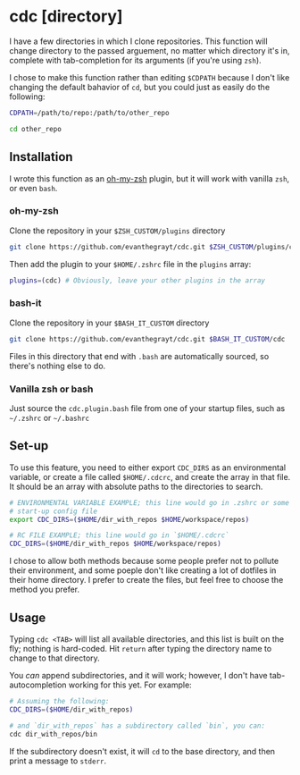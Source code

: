# cdc [directory]
I have a few directories in which I clone repositories. This function will
change directory to the passed arguement, no matter which directory it's in,
complete with tab-completion for its arguments (if you're using `zsh`).

I chose to make this function rather than editing `$CDPATH` because I don't like
changing the default bahavior of `cd`, but you could just as easily do the
following:

```sh
CDPATH=/path/to/repo:/path/to/other_repo

cd other_repo
```

## Installation
I wrote this function as an
[oh-my-zsh](https://github.com/robbyrussell/oh-my-zsh) plugin, but it will work
with vanilla `zsh`, or even `bash`.

### oh-my-zsh
Clone the repository in your `$ZSH_CUSTOM/plugins` directory
```sh
git clone https://github.com/evanthegrayt/cdc.git $ZSH_CUSTOM/plugins/cdc
```
Then add the plugin to your `$HOME/.zshrc` file in the `plugins` array:
```sh
plugins=(cdc) # Obviously, leave your other plugins in the array
```

### bash-it
Clone the repository in your `$BASH_IT_CUSTOM` directory
```sh
git clone https://github.com/evanthegrayt/cdc.git $BASH_IT_CUSTOM/cdc
```
Files in this directory that end with `.bash` are automatically sourced, so
there's nothing else to do.

### Vanilla zsh or bash
Just source the `cdc.plugin.bash` file from one of your startup files, such as
`~/.zshrc` or `~/.bashrc`

## Set-up
To use this feature, you need to either export `CDC_DIRS` as an environmental
variable, or create a file called `$HOME/.cdcrc`, and create the array in that
file. It should be an array with absolute paths to the directories to
search.

```sh
# ENVIRONMENTAL VARIABLE EXAMPLE; this line would go in .zshrc or some other
# start-up config file
export CDC_DIRS=($HOME/dir_with_repos $HOME/workspace/repos)

# RC FILE EXAMPLE; this line would go in `$HOME/.cdcrc`
CDC_DIRS=($HOME/dir_with_repos $HOME/workspace/repos)
```

I chose to allow both methods because some people prefer not to pollute their
environment, and some poeple don't like creating a lot of dotfiles in their home
directory. I prefer to create the files, but feel free to choose the method you
prefer.

## Usage
Typing `cdc <TAB>` will list all available directories, and this list is built
on the fly; nothing is hard-coded. Hit `return` after typing the directory name
to change to that directory.

You *can* append subdirectories, and it will work; however, I don't have
tab-autocompletion working for this yet. For example:
```sh
# Assuming the following:
CDC_DIRS=($HOME/dir_with_repos)

# and `dir_with_repos` has a subdirectory called `bin`, you can:
cdc dir_with_repos/bin
```
If the subdirectory doesn't exist, it will `cd` to the base directory, and then
print a message to `stderr`.

